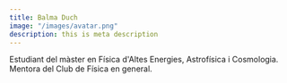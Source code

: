 ```yaml
---
title: Balma Duch
image: "/images/avatar.png"
description: this is meta description
---
```


Estudiant del màster en Física d'Altes Energies, Astrofísica i Cosmologia. Mentora del Club de Física en general.
